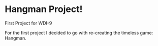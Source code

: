 # Hangman Project!
First Project for WDI-9

For the first project I decided to go with re-creating the timeless game: Hangman.

